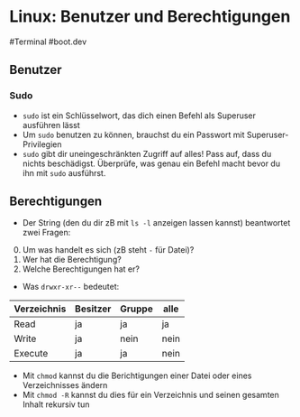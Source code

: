 # Linux: Benutzer und Berechtigungen

#Terminal #boot.dev

## Benutzer
### Sudo
- `sudo` ist ein Schlüsselwort, das dich einen Befehl als Superuser ausführen lässt
- Um `sudo` benutzen zu können, brauchst du ein Passwort mit Superuser-Privilegien
- `sudo` gibt dir uneingeschränkten Zugriff auf alles! Pass auf, dass du nichts beschädigst. Überprüfe, was genau ein Befehl macht bevor du ihn mit `sudo` ausführst.

## Berechtigungen
- Der String (den du dir zB mit `ls -l` anzeigen lassen kannst) beantwortet zwei Fragen:
0. Um was handelt es sich (zB steht `-` für Datei)?
1. Wer hat die Berechtigung?
2. Welche Berechtigungen hat er?
- Was `drwxr-xr--` bedeutet:

|Verzeichnis|Besitzer|Gruppe|alle|
|-----------|--------|------|----|
|Read       |ja      |ja    |ja  |
|Write      |ja      |nein  |nein|
|Execute    |ja      |ja    |nein|

- Mit `chmod` kannst du die Berichtigungen einer Datei oder eines Verzeichnisses ändern
- Mit `chmod -R` kannst du dies für ein Verzeichnis und seinen gesamten Inhalt rekursiv tun
